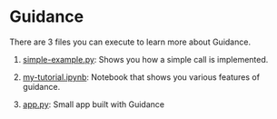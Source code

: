 # Guidance

There are 3 files you can execute to learn more about Guidance.

1. [simple-example.py](simple-example.py): Shows you how a simple call is implemented.

2. [my-tutorial.ipynb](my-tutorial.ipynb): Notebook that shows you various features of guidance.

3. [app.py](app.py): Small app built with Guidance 
